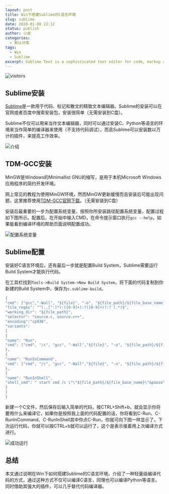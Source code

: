 ```yaml
---
layout: post
title: Win下搭建Sublime的C语言环境
slug: sublime
date: 2020-01-08 22:12
status: publish
author: 小皮
categories: 
  - 默认分类
tags: 
  - Win
  - Sublime
excerpt: Sublime Text is a sophisticated text editor for code, markup and prose.
---
```


![visitors](https://visitor-badge.glitch.me/badge?page_id=xiaopi-blog.02)

## Sublime安装

[Sublime](https://www.sublimetext.com/)是一款用于代码、标记和散文的精致文本编辑器。Sublime的安装可以在官网或者百度中搜索安装包，安装很简单（无需安装到C盘）。

Sublime不仅可以用来当作文本编辑器，同时可以通过安装C、Python等语言的环境来当作简单的编译器来使用（不支持代码调试）。而且Sublime可以安装数以万计的插件，来提高工作效率。

![介绍](./images/sublime-introduce.gif)

## TDM-GCC安装

MinGW是Windows的Minimallist GNU的缩写，是用于本机Microsoft Windows应用程序的简约开发环境。

网上常见的教程为使用MinGW环境，然而MinGW更新缓慢而且安装后可能出现问题，这里推荐使用[TDM-GCC官网下载](http://tdm-gcc.tdragon.net/download)。（无需安装到C盘）

安装后最重要的一步为配置系统变量，按照你所安装路径配置系统变量，配置过程如下图所示。配置后，在开始中输入CMD，在命令提示窗口执行`gcc --help`，如果能看到编译环境的帮助页面说明配置成功。

![配置系统变量](./images/mingw-env.png)

## Sublime配置

安装好C语言环境后，还有最后一步就是配置Build System，Sublime需要运行Build System才能执行代码。

在工具栏找到`Tools->Build System->New Build System`，将下面的代码复制到你新建的Build System中，保存为`c.sublime-build`。

```c
{
"cmd": ["gcc","-Wall", "${file}", "-o", "${file_path}/${file_base_name}"],
"file_regex": "^(..[^:]*):([0-9]+):?([0-9]+)?:? (.*)$",
"working_dir": "${file_path}",
"selector": "source.c, source.c++",
"encoding":"cp936",
"variants":
[
{
"name": "Run",
"cmd": ["cmd", "/c", "gcc", "-Wall","${file}", "-o", "${file_path}/${file_base_name}", "&&", "cmd", "/c", "${file_path}/${file_base_name}"]
},
{
"name": "RunInCommand",
"cmd": ["cmd", "/c", "gcc", "-Wall","${file}", "-o", "${file_path}/${file_base_name}", "&&", "start", "cmd", "/c", "${file_path}/${file_base_name} & echo.&pause"]
},
{
"name": "RunInShell",
"shell_cmd": " start cmd /c \"\"${file_path}/${file_base_name}\"&pause\" "
}
]
}
```

新建一个C文件，然后保存后输入简单的代码，按CTRL+Shift+b，就会显示你将要用什么来编译它，如果你是按照我上面的代码配置的话，你将看到C-Run、C-RunInCommand、C-RunInShell其中你点C-Run，你就可向下图一样显示了。下次运行代码，你就可以按CTRL+b就可以运行了，这个是表示接着用上次编译方式进行。

![成功运行](./images/sublime-c-run.jpg)

## 总结

本文通过说明在Win下如何搭建Sublime的C语言环境，介绍了一种轻量级编译代码的方式，通过这种方式不仅可以编译C语言，同理也可以编译Python等语言。同时借助其强大的插件，可以几乎替代代码编译器。